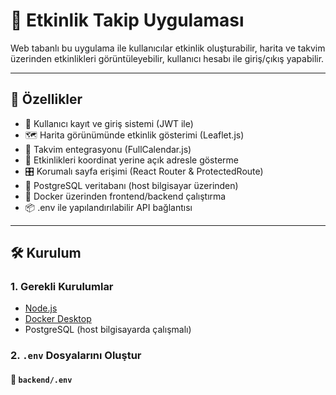 # 🎉 Etkinlik Takip Uygulaması

Web tabanlı bu uygulama ile kullanıcılar etkinlik oluşturabilir, harita ve takvim üzerinden etkinlikleri görüntüleyebilir, kullanıcı hesabı ile giriş/çıkış yapabilir.

---

## 🔧 Özellikler

- 🔐 Kullanıcı kayıt ve giriş sistemi (JWT ile)
- 🗺️ Harita görünümünde etkinlik gösterimi (Leaflet.js)
- 📆 Takvim entegrasyonu (FullCalendar.js)
- 📍 Etkinlikleri koordinat yerine açık adresle gösterme
- 🎛️ Korumalı sayfa erişimi (React Router & ProtectedRoute)
- 💾 PostgreSQL veritabanı (host bilgisayar üzerinden)
- 🐳 Docker üzerinden frontend/backend çalıştırma
- 📦 .env ile yapılandırılabilir API bağlantısı

---

## 🛠 Kurulum

### 1. Gerekli Kurulumlar

- [Node.js](https://nodejs.org/)
- [Docker Desktop](https://www.docker.com/products/docker-desktop/)
- PostgreSQL (host bilgisayarda çalışmalı)

### 2. `.env` Dosyalarını Oluştur

#### 📁 `backend/.env`
